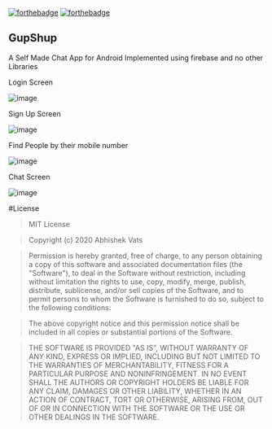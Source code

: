 [![forthebadge](https://forthebadge.com/images/badges/built-with-love.svg)](https://forthebadge.com)
[![forthebadge](https://forthebadge.com/images/badges/built-for-android.svg)](https://forthebadge.com)

## GupShup
A Self Made Chat App for Android 
Implemented using firebase and no other Libraries

Login Screen


![image](https://github.com/Abhishekvats1997/GupShup/blob/master/Screenshots/Login.jpg)

Sign Up Screen


![image](https://github.com/Abhishekvats1997/GupShup/blob/master/Screenshots/sign%20up.jpg)

Find People by their mobile number


![image](https://github.com/Abhishekvats1997/GupShup/blob/master/Screenshots/Find%20people.jpg)

Chat Screen


![image](https://github.com/Abhishekvats1997/GupShup/blob/master/Screenshots/chat.jpg)

#License
>MIT License

>Copyright (c) 2020 Abhishek Vats

>Permission is hereby granted, free of charge, to any person obtaining a copy of this software and associated documentation files (the "Software"), to deal in the Software without restriction, including without limitation the rights to use, copy, modify, merge, publish, distribute, sublicense, and/or sell copies of the Software, and to permit persons to whom the Software is furnished to do so, subject to the following conditions:

>The above copyright notice and this permission notice shall be included in all copies or substantial portions of the Software.

>THE SOFTWARE IS PROVIDED "AS IS", WITHOUT WARRANTY OF ANY KIND, EXPRESS OR IMPLIED, INCLUDING BUT NOT LIMITED TO THE WARRANTIES OF MERCHANTABILITY, FITNESS FOR A PARTICULAR PURPOSE AND NONINFRINGEMENT. IN NO EVENT SHALL THE AUTHORS OR COPYRIGHT HOLDERS BE LIABLE FOR ANY CLAIM, DAMAGES OR OTHER LIABILITY, WHETHER IN AN ACTION OF CONTRACT, TORT OR OTHERWISE, ARISING FROM, OUT OF OR IN CONNECTION WITH THE SOFTWARE OR THE USE OR OTHER DEALINGS IN THE SOFTWARE.
